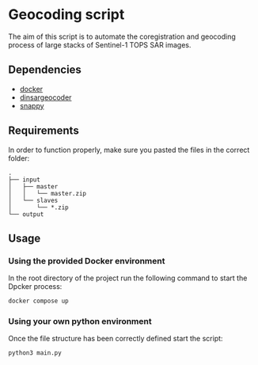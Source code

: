 # Geocoding script

The aim of this script is to automate the coregistration and geocoding process of large stacks of Sentinel-1 TOPS SAR images.

## Dependencies

- [docker](https://www.docker.com)
- [dinsargeocoder](https://github.com/AlphardHydrae/UniBw/tree/main/dinsargeocoder)
- [snappy](https://senbox.atlassian.net/wiki/spaces/SNAP/pages/50855941/Configure+Python+to+use+the+SNAP-Python+snappy+interface+SNAP+versions+9)

## Requirements

In order to function properly, make sure you pasted the files in the correct folder:

```
.
├── input
│   ├── master
│   │   └── master.zip
│   └── slaves
│       └── *.zip
└── output
```

## Usage

### Using the provided Docker environment

In the root directory of the project run the following command to start the Dpcker process:

```sh
docker compose up
```

### Using your own python environment

Once the file structure has been correctly defined start the script:

```sh
python3 main.py
```
